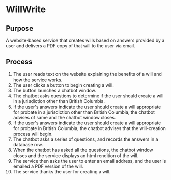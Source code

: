 # WillWrite

## Purpose

A website-based service that creates wills based on answers provided by a user and delivers a PDF copy of that will to the user via email.

## Process

1. The user reads text on the website explaining the benefits of a will and how the service works.
1. The user clicks a button to begin creating a will.
1. The button launches a chatbot window.
1. The chatbot asks questions to determine if the user should create a will in a jurisdiction other than British Columbia.
1. If the user's answers indicate the user should create a will appropriate for probate in a jurisdiction other than British Columbia, the chatbot advises of same and the chatbot window closes.
1. If the user's answers indicate the user should create a will appropriate for probate in British Columbia, the chatbot advises that the will-creation process will begin.
1. The chatbot asks a series of questions, and records the answers in a database row.
1. When the chatbot has asked all the questions, the chatbot window closes and the service displays an html rendition of the will.
1. The service then asks the user to enter an email address, and the user is emailed a PDF version of the will.
1. The service thanks the user for creating a will.